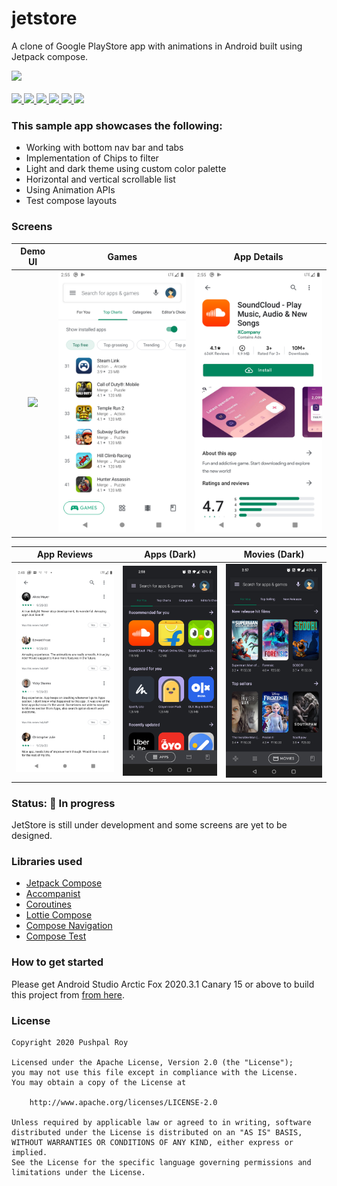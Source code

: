 # jetstore

A clone of Google PlayStore app with animations in Android built using Jetpack compose.

<div align="left">
    <a href = "https://developer.android.com/jetpack/androidx/versions/all-channel#may_5_2021">
        <img src = "https://img.shields.io/badge/Jetpack%20Compose-1.0.0%20beta06-brightgreen" />
    </a>
</div>
<br>
<div align="left">
    <a href = "https://github.com/pushpalroy/jetstore/network/">
        <img src = "https://img.shields.io/github/forks/pushpalroy/jetstore" />
    </a>
    <a href = "https://github.com/pushpalroy/jetstore/stargazers">
        <img src = "https://img.shields.io/github/stars/pushpalroy/jetstore" />
    </a>
    <a href = "https://github.com/pushpalroy/jetstore/issues">
        <img src = "https://img.shields.io/github/issues/pushpalroy/jetstore" />
    </a>  
    <a href = "https://github.com/Gurupreet/ComposeCookBook/blob/master/LICENSE">
        <img src = "https://img.shields.io/github/license/pushpalroy/jetstore" />
    </a>
    <a href="">
        <img src="https://img.shields.io/badge/PRs-welcome-brightgreen.svg"/>
    </a>
    <a href = "https://twitter.com/pushpalroy">
        <img src = "https://img.shields.io/twitter/url?label=follow&style=social&url=https%3A%2F%2Ftwitter.com%2Fpushpalroy" />
    </a>
</div>

### This sample app showcases the following:

* Working with bottom nav bar and tabs
* Implementation of Chips to filter
* Light and dark theme using custom color palette
* Horizontal and vertical scrollable list
* Using Animation APIs
* Test compose layouts

### Screens
Demo UI             |  Games | App Details
:-------------------------:|:-------------------------: | :-------------------------: 
<img src="screenshots/demo.gif" width=240 />  |  <img src="screenshots/screenshot_4.png" width=240 /> | <img src="screenshots/screenshot_5.png" width=240 />

App Reviews             |  Apps (Dark) | Movies (Dark)
:-------------------------:|:-------------------------: | :-------------------------: 
<img src="screenshots/screenshot_6.png" width=240 />  |  <img src="screenshots/screenshot_2.png" width=240 /> | <img src="screenshots/screenshot_3.png" width=240 />

### Status: 🚧 In progress
<p>JetStore is still under development and some screens are yet to be designed.</p>

### Libraries used

* [Jetpack Compose]
* [Accompanist]
* [Coroutines]
* [Lottie Compose]
* [Compose Navigation]
* [Compose Test]

[Jetpack Compose]: https://developer.android.com/jetpack/compose
[Accompanist]: https://github.com/chrisbanes/accompanist
[Coroutines]: https://developer.android.com/kotlin/coroutines
[Lottie Compose]: https://github.com/airbnb/lottie
[Compose Navigation]: https://developer.android.com/jetpack/compose/navigation
[Compose Test]: https://developer.android.com/jetpack/compose/testing

### How to get started
Please get Android Studio Arctic Fox 2020.3.1 Canary 15 or above to build this project
from [from here](https://developer.android.com/studio/preview/).

### License
```
Copyright 2020 Pushpal Roy

Licensed under the Apache License, Version 2.0 (the "License");
you may not use this file except in compliance with the License.
You may obtain a copy of the License at

    http://www.apache.org/licenses/LICENSE-2.0

Unless required by applicable law or agreed to in writing, software
distributed under the License is distributed on an "AS IS" BASIS,
WITHOUT WARRANTIES OR CONDITIONS OF ANY KIND, either express or implied.
See the License for the specific language governing permissions and
limitations under the License.
```
